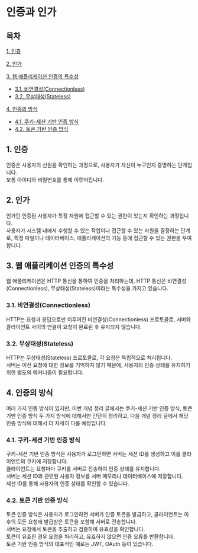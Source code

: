 # 인증과 인가

## 목차

[1. 인증](#1-인증)

[2. 인가](#2-인가)

[3. 웹 애플리케이션 인증의 특수성](#3-웹-애플리케이션-인증의-특수성)
- [3.1. 비연결성(Connectionless)](#31-비연결성connectionless)
- [3.2. 무상태성(Stateless)](#32-무상태성stateless)

[4. 인증의 방식](#4-인증의-방식)
- [4.1. 쿠키-세션 기반 인증 방식](#41-쿠키-세션-기반-인증-방식)
- [4.2. 토큰 기반 인증 방식](#42-토큰-기반-인증-방식)

## 1. 인증

인증은 사용자의 신원을 확인하는 과정으로, 사용자가 자신이 누구인지 증명하는 단계입니다.<br>
보통 아이디와 비밀번호를 통해 이루어집니다.

## 2. 인가

인가란 인증된 사용자가 특정 자원에 접근할 수 있는 권한이 있는지 확인하는 과정입니다.<br>
사용자가 시스템 내에서 수행할 수 있는 작업이나 접근할 수 있는 자원을 결정하는 단계로, 특정 파일이나 데이터베이스, 애플리케이션의 기능 등에 접근할 수 있는 권한을 부여합니다.

## 3. 웹 애플리케이션 인증의 특수성

웹 애플리케이션은 HTTP 통신을 통하여 인증을 처리하는데, HTTP 통신은 비연결성(Connectionless), 무상태성(Stateless)이라는 특수성을 가지고 있습니다.

### 3.1. 비연결성(Connectionless)

HTTP는 요청과 응답으로만 이루어진 비연결성(Connectionless) 프로토콜로, 서버와 클라이언트 사이의 연결이 요청이 완료된 후 유지되지 않습니다.

### 3.2. 무상태성(Stateless)

HTTP는 무상태성(Stateless) 프로토콜로, 각 요청은 독립적으로 처리됩니다.<br>
서버는 이전 요청에 대한 정보를 기억하지 않기 때문에, 사용자의 인증 상태를 유지하기 위한 별도의 메커니즘이 필요합니다.

## 4. 인증의 방식

여러 가지 인증 방식이 있지만, 이번 개념 정리 글에서는 쿠키-세션 기반 인증 방식, 토큰 기반 인증 방식 두 가지 방식에 대해서만 간단히 정리하고, 다음 개념 정리 글에서 해당 인증 방식에 대해서 더 자세히 다룰 예정입니다.

### 4.1. 쿠키-세션 기반 인증 방식

쿠키-세션 기반 인증 방식은 사용자가 로그인하면 서버는 세션 ID를 생성하고 이를 클라이언트의 쿠키에 저장합니다.<br>
클라이언트는 요청마다 쿠키를 서버로 전송하여 인증 상태를 유지합니다.<br>
서버는 세션 ID와 관련된 사용자 정보를 서버 메모리나 데이터베이스에 저장합니다.<br>
세션 ID를 통해 사용자의 인증 상태를 확인할 수 있습니다.

### 4.2. 토큰 기반 인증 방식

토큰 인증 방식은 사용자가 로그인하면 서버가 인증 토큰을 발급하고, 클라이언트는 이후의 모든 요청에 발급받은 토큰을 포함해 서버로 전송합니다.<br>
서버는 요청에서 토큰을 추출하고 검증하여 유효성을 확인합니다.<br>
토큰이 유효한 경우 요청을 처리하고, 유효하지 않으면 인증 오류를 반환합니다.<br>
토큰 기반 인증 방식의 대표적인 예로는 JWT, OAuth 등이 있습니다.